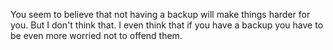 You seem to believe that not having a backup will make things harder for you.
But I don't think that.
I even think that if you have a backup you have to be even more worried not to offend them.
